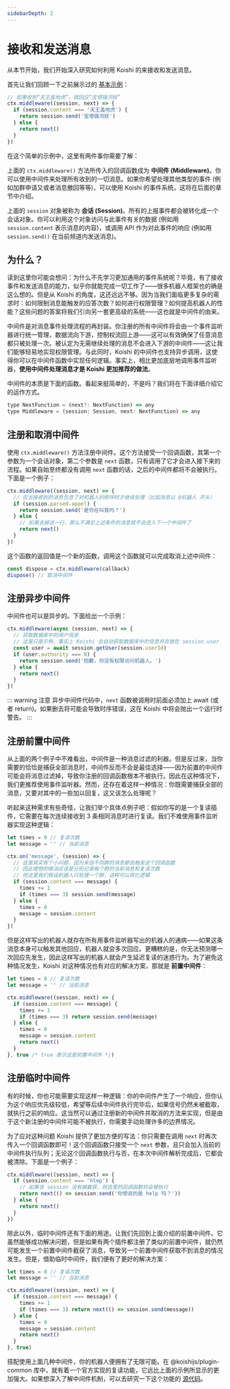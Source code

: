 ```yaml
---
sidebarDepth: 2
---
```


# 接收和发送消息

从本节开始，我们开始深入研究如何利用 Koishi 的来接收和发送消息。

首先让我们回顾一下之前展示过的 [基本示例](../basic/coding.md#添加交互逻辑)：

```js
// 如果收到“天王盖地虎”，就回应“宝塔镇河妖”
ctx.middleware((session, next) => {
  if (session.content === '天王盖地虎') {
    return session.send('宝塔镇河妖')
  } else {
    return next()
  }
})
```

在这个简单的示例中，这里有两件事你需要了解：

上面的 `ctx.middleware()` 方法所传入的回调函数成为 **中间件 (Middleware)**。你可以使用中间件来处理所有收到的一切消息。如果你希望处理其他类型的事件 (例如加群申请又或者消息撤回等等)，可以使用 Koishi 的事件系统，这将在后面的章节中介绍。

上面的 `session` 对象被称为 **会话 (Session)**。所有的上报事件都会被转化成一个会话对象。你可以利用这个对象访问与此事件有关的数据 (例如用 `session.content` 表示消息的内容)，或调用 API 作为对此事件的响应 (例如用 `session.send()` 在当前频道内发送消息)。

## 为什么？

读到这里你可能会想问：为什么不先学习更加通用的事件系统呢？毕竟，有了接收事件和发送消息的能力，似乎你就能完成一切工作了——很多机器人框架也的确是这么想的。但是从 Koishi 的角度，这还远远不够。因为当我们面临更多复杂的需求时：如何限制消息能触发的应答次数？如何进行权限管理？如何提高机器人的性能？这些问题的答案将我们引向另一套更高级的系统——这也就是中间件的由来。

中间件是对消息事件处理流程的再封装。你注册的所有中间件将会由一个事件监听器进行统一管理，数据流向下游，控制权流回上游——这可以有效确保了任意消息都只被处理一次。被认定为无需继续处理的消息不会进入下游的中间件——这让我们能够轻易地实现权限管理。与此同时，Koishi 的中间件也支持异步调用，这使得你可以在中间件函数中实现任何逻辑。事实上，相比更加底层地调用事件监听器，**使用中间件处理消息才是 Koishi 更加推荐的做法**。

中间件的本质是下面的函数。看起来挺简单的，不是吗？我们将在下面详细介绍它的运作方式。

```js
type NextFunction = (next?: NextFunction) => any
type Middleware = (session: Session, next: NextFunction) => any
```

## 注册和取消中间件

使用 `ctx.middleware()` 方法注册中间件。这个方法接受一个回调函数，其第一个参数为一个会话对象，第二个参数是 `next` 函数，只有调用了它才会进入接下来的流程。如果自始至终都没有调用 `next` 函数的话，之后的中间件都将不会被执行。下面是一个例子：

```js
ctx.middleware((session, next) => {
  // 仅当接收到的消息包含了对机器人的称呼时才继续处理（比如消息以 @机器人 开头）
  if (session.parsed.appel) {
    return session.send('是你在叫我吗？')
  } else {
    // 如果去掉这一行，那么不满足上述条件的消息就不会进入下一个中间件了
    return next()
  }
})
```

这个函数的返回值是一个新的函数，调用这个函数就可以完成取消上述中间件：

```js
const dispose = ctx.middleware(callback)
dispose() // 取消中间件
```

## 注册异步中间件

中间件也可以是异步的。下面给出一个示例：

```js
ctx.middleware(async (session, next) => {
  // 获取数据库中的用户信息
  // 这里只是示例，事实上 Koishi 会自动获取数据库中的信息并存放在 session.user 中
  const user = await session.getUser(session.userId)
  if (user.authority === 0) {
    return session.send('抱歉，你没有权限访问机器人。')
  } else {
    return next()
  }
})
```

::: warning 注意
异步中间件代码中，`next` 函数被调用时前面必须加上 await (或者 return)。如果删去将可能会导致时序错误，这在 Koishi 中将会抛出一个运行时警告。
:::

## 注册前置中间件

从上面的两个例子中不难看出，中间件是一种消息过滤的利器。但是反过来，当你需要的恰恰是捕获全部消息时，中间件反而不会是最佳选择——因为前置的中间件可能会将消息过滤掉，导致你注册的回调函数根本不被执行。因此在这种情况下，我们更推荐使用事件监听器。然而，还存在着这样一种情况：你既需要捕获全部的消息，又要对其中的一些加以回复，这又该怎么处理呢？

听起来这种需求有些奇怪，让我们举个具体点例子吧：假如你写的是一个复读插件，它需要在每次连续接收到 3 条相同消息时进行复读。我们不难使用事件监听器实现这种逻辑：

```js
let times = 0 // 复读次数
let message = '' // 当前消息

ctx.on('message', (session) => {
  // 这里其实有个小问题，因为来自不同群的消息都会触发这个回调函数
  // 因此理想的做法应该是分别记录每个群的当前消息和复读次数
  // 但这里我们假设机器人只处理一个群，这样可以简化逻辑
  if (session.content === message) {
    times += 1
    if (times === 3) session.send(message)
  } else {
    times = 0
    message = session.content
  }
})
```

但是这样写出的机器人就存在所有用事件监听器写出的机器人的通病——如果这条消息本身可以触发其他回应，机器人就会多次回应。更糟糕的是，你无法预测哪一次回应先发生，因此这样写出的机器人就会产生延迟复读的迷惑行为。为了避免这种情况发生，Koishi 对这种情况也有对应的解决方案，那就是 **前置中间件**：

```js
let times = 0 // 复读次数
let message = '' // 当前消息

ctx.middleware((session, next) => {
  if (session.content === message) {
    times += 1
    if (times === 3) return session.send(message)
  } else {
    times = 0
    message = session.content
    return next()
  }
}, true /* true 表示这是前置中间件 */)
```

## 注册临时中间件

有的时候，你也可能需要实现这样一种逻辑：你的中间件产生了一个响应，但你认为这个响应优先级较低，希望等后续中间件执行完毕后，如果信号仍然未被截取，就执行之前的响应。这当然可以通过注册新的中间件并取消的方法来实现，但是由于这个新注册的中间件可能不被执行，你需要手动处理许多的边界情况。

为了应对这种问题 Koishi 提供了更加方便的写法：你只需要在调用 `next` 时再次传入一个回调函数即可！这个回调函数只接受一个 `next` 参数，且只会加入当前的中间件执行队列；无论这个回调函数执行与否，在本次中间件解析完成后，它都会被清除。下面是一个例子：

```js
ctx.middleware((session, next) => {
  if (session.content === 'hlep') {
    // 如果该 session 没有被截获，则这里的回调函数将会被执行
    return next(() => session.send('你想说的是 help 吗？'))
  } else {
    return next()
  }
})
```

除此以外，临时中间件还有下面的用途。让我们先回到上面介绍的前置中间件。它虽然能够成功解决问题，但是如果有两个插件都注册了类似的前置中间件，就仍然可能发生一个前置中间件截获了消息，导致另一个前置中间件获取不到消息的情况发生。但是，借助临时中间件，我们便有了更好的解决方案：

```js
let times = 0 // 复读次数
let message = '' // 当前消息

ctx.middleware((session, next) => {
  if (session.content === message) {
    times += 1
    if (times === 3) return next(() => session.send(message))
  } else {
    times = 0
    message = session.content
    return next()
  }
}, true)
```

搭配使用上面几种中间件，你的机器人便拥有了无限可能。在 @koishijs/plugin-common 库中，就有着一个官方实现的复读功能，它远比上面的示例所显示的更加强大。如果想深入了解中间件机制，可以去研究一下这个功能的 [源代码](https://github.com/koishijs/koishi/blob/master/plugins/common/src/handler.ts)。
